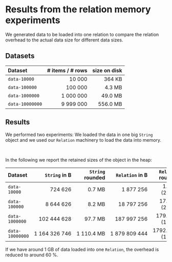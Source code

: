 # Results from the relation memory experiments

We generated data to be loaded into one relation to compare the relation overhead to the actual data size for different data sizes.

## Datasets

| Dataset         |     # items / # rows |  size on disk |
|:----------------|---------------------:|--------------:|
| `data-10000`    |          10&nbsp;000 |   364&nbsp;KB |
| `data-100000`   |         100&nbsp;000 |   4.3&nbsp;MB |
| `data-1000000`  |  1&nbsp;000&nbsp;000 |  49.0&nbsp;MB |
| `data-10000000` |  9&nbsp;999&nbsp;000 | 556.0&nbsp;MB |

## Results

We performed two experiments:
We loaded the data in one big `String` object and we used our `Relation` machinery to load the data into memory.

&nbsp;

In the following we report the retained sizes of the object in the heap:

| Dataset         |                `String` in B |     `String` rounded |              `Relation` in B |    `Relation` rounded |
|:----------------|-----------------------------:|---------------------:|-----------------------------:|----------------------:|
| `data-10000`    |                 724&nbsp;626 |          0.7&nbsp;MB |          1&nbsp;877&nbsp;256 |    1.8&nbsp;MB (259%) |
| `data-100000`   |          8&nbsp;644&nbsp;626 |          8.2&nbsp;MB |         18&nbsp;797&nbsp;256 |   17.9&nbsp;MB (217%) |
| `data-1000000`  |        102&nbsp;444&nbsp;628 |         97.7&nbsp;MB |        187&nbsp;997&nbsp;256 |  179.3&nbsp;MB (184%) |
| `data-10000000` | 1&nbsp;164&nbsp;326&nbsp;746 | 1&nbsp;110.4&nbsp;MB | 1&nbsp;879&nbsp;809&nbsp;444 | 1792.7&nbsp;MB (161%) |

If we have around 1&nbsp;GB of data loaded into one `Relation`, the overhead is reduced to around 60&nbsp;%. 